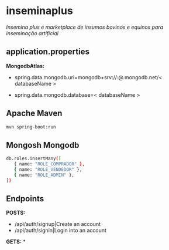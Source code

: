 # inseminaplus
*Insemina plus é marketplace de insumos bovinos e equinos para inseminação artificial*

## application.properties

**MongodbAtlas:**

   * spring.data.mongodb.uri=mongodb+srv://<username>:<password>@<clusterName>.mongodb.net/< databaseName >

   * spring.data.mongodb.database=< databaseName >

## Apache Maven
```bash
mvn spring-boot:run
```
## Mongosh Mongodb
```bash
db.roles.insertMany([
   { name: "ROLE_COMPRADOR" },
   { name: "ROLE_VENDEDOR" },
   { name: "ROLE_ADMIN" },
])
```
## Endpoints

**POSTS:**
* /api/auth/signup|Create an account
* /api/auth/signin|Login into an account

**GETS:**
* 







